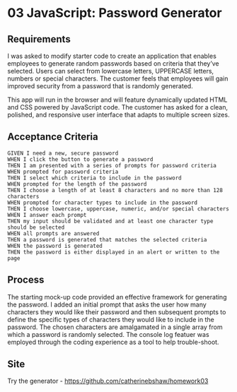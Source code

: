 # 03 JavaScript: Password Generator

## Requirements

I was asked to modify starter code to create an application that enables employees to generate random passwords based on criteria that they’ve selected. Users can select from lowercase letters, UPPERCASE letters, numbers or special characters. The customer feels that employees will gain improved security from a password that is randomly generated. 

This app will run in the browser and will feature dynamically updated HTML and CSS powered by JavaScript code. The customer has asked for a clean, polished, and responsive user interface that adapts to multiple screen sizes.

## Acceptance Criteria

```
GIVEN I need a new, secure password
WHEN I click the button to generate a password
THEN I am presented with a series of prompts for password criteria
WHEN prompted for password criteria
THEN I select which criteria to include in the password
WHEN prompted for the length of the password
THEN I choose a length of at least 8 characters and no more than 128 characters
WHEN prompted for character types to include in the password
THEN I choose lowercase, uppercase, numeric, and/or special characters
WHEN I answer each prompt
THEN my input should be validated and at least one character type should be selected
WHEN all prompts are answered
THEN a password is generated that matches the selected criteria
WHEN the password is generated
THEN the password is either displayed in an alert or written to the page
```
## Process

The starting mock-up code provided an effective framework for generating the password. I added an initial prompt that asks the user how many characters they would like their password and then subsequent prompts to define the specific types of characters they would like to include in the password. The chosen characters are amalgamated in a single array from which a password is randomly selected. The console log featuer was employed through the coding experience as a tool to help trouble-shoot.

## Site

Try the generator - https://github.com/catherinebshaw/homework03



